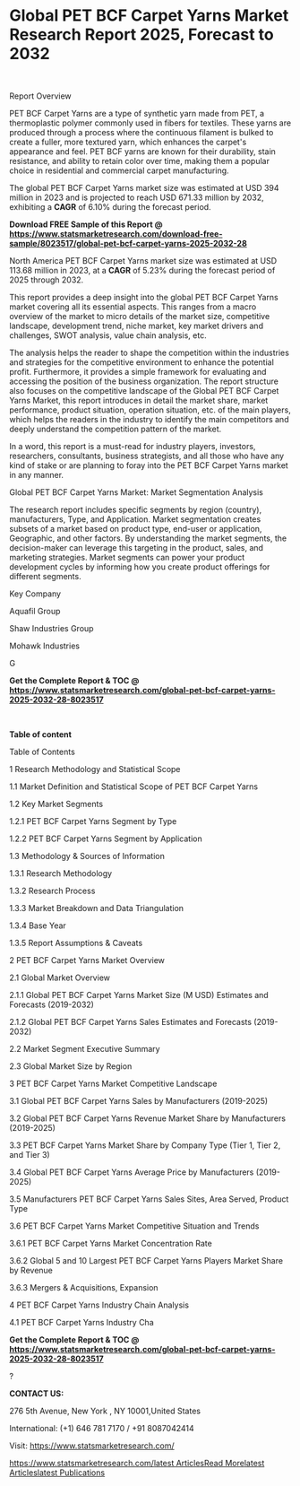 <h1>Global PET BCF Carpet Yarns Market Research Report 2025, Forecast to 2032</h1><br/><p>Report Overview</p>
 
 
 
 <p>PET BCF Carpet Yarns are a type of synthetic yarn made from PET, a thermoplastic polymer commonly used in fibers for textiles. These yarns are produced through a process where the continuous filament is bulked to create a fuller, more textured yarn, which enhances the carpet&#39;s appearance and feel. PET BCF yarns are known for their durability, stain resistance, and ability to retain color over time, making them a popular choice in residential and commercial carpet manufacturing.</p>
 
 
 
 <p>The global PET BCF Carpet Yarns market size was estimated at USD 394 million in 2023 and is projected to reach USD 671.33 million by 2032, exhibiting a <strong>CAGR</strong> of 6.10% during the forecast period.</p>
 
 
 
 <p><strong>Download FREE Sample of this Report @ <a href="https://www.statsmarketresearch.com/download-free-sample/8023517/global-pet-bcf-carpet-yarns-2025-2032-28">https://www.statsmarketresearch.com/download-free-sample/8023517/global-pet-bcf-carpet-yarns-2025-2032-28</a></strong></p>
 
 
 
 <p>North America PET BCF Carpet Yarns market size was estimated at USD 113.68 million in 2023, at a <strong>CAGR</strong> of 5.23% during the forecast period of 2025 through 2032.</p>
 
 
 
 <p>This report provides a deep insight into the global PET BCF Carpet Yarns market covering all its essential aspects. This ranges from a macro overview of the market to micro details of the market size, competitive landscape, development trend, niche market, key market drivers and challenges, SWOT analysis, value chain analysis, etc.</p>
 
 
 
 <p>The analysis helps the reader to shape the competition within the industries and strategies for the competitive environment to enhance the potential profit. Furthermore, it provides a simple framework for evaluating and accessing the position of the business organization. The report structure also focuses on the competitive landscape of the Global PET BCF Carpet Yarns Market, this report introduces in detail the market share, market performance, product situation, operation situation, etc. of the main players, which helps the readers in the industry to identify the main competitors and deeply understand the competition pattern of the market.</p>
 
 
 
 <p>In a word, this report is a must-read for industry players, investors, researchers, consultants, business strategists, and all those who have any kind of stake or are planning to foray into the PET BCF Carpet Yarns market in any manner.</p>
 
 
 
 <p>Global PET BCF Carpet Yarns Market: Market Segmentation Analysis</p>
 
 
 
 <p>The research report includes specific segments by region (country), manufacturers, Type, and Application. Market segmentation creates subsets of a market based on product type, end-user or application, Geographic, and other factors. By understanding the market segments, the decision-maker can leverage this targeting in the product, sales, and marketing strategies. Market segments can power your product development cycles by informing how you create product offerings for different segments.</p>
 
 
 
 <p>Key Company</p>
 
 
 
 <p>Aquafil Group</p>
 
 
 
 <p>Shaw Industries Group</p>
 
 
 
 <p>Mohawk Industries</p>
 
 
 
 <p>G</p>
 
 
 
 <div><b>Get the Complete Report & TOC @ <a href="https://www.statsmarketresearch.com/global-pet-bcf-carpet-yarns-2025-2032-28-8023517">https://www.statsmarketresearch.com/global-pet-bcf-carpet-yarns-2025-2032-28-8023517</a></b></div>
 
 
 
 <p><br />
 
 <b>Table of content</b></p>
 
 
 
 <p>Table of Contents<br />
 
 1 Research Methodology and Statistical Scope<br />
 
 1.1 Market Definition and Statistical Scope of PET BCF Carpet Yarns<br />
 
 1.2 Key Market Segments<br />
 
 1.2.1 PET BCF Carpet Yarns Segment by Type<br />
 
 1.2.2 PET BCF Carpet Yarns Segment by Application<br />
 
 1.3 Methodology & Sources of Information<br />
 
 1.3.1 Research Methodology<br />
 
 1.3.2 Research Process<br />
 
 1.3.3 Market Breakdown and Data Triangulation<br />
 
 1.3.4 Base Year<br />
 
 1.3.5 Report Assumptions & Caveats<br />
 
 2 PET BCF Carpet Yarns Market Overview<br />
 
 2.1 Global Market Overview<br />
 
 2.1.1 Global PET BCF Carpet Yarns Market Size (M USD) Estimates and Forecasts (2019-2032)<br />
 
 2.1.2 Global PET BCF Carpet Yarns Sales Estimates and Forecasts (2019-2032)<br />
 
 2.2 Market Segment Executive Summary<br />
 
 2.3 Global Market Size by Region<br />
 
 3 PET BCF Carpet Yarns Market Competitive Landscape<br />
 
 3.1 Global PET BCF Carpet Yarns Sales by Manufacturers (2019-2025)<br />
 
 3.2 Global PET BCF Carpet Yarns Revenue Market Share by Manufacturers (2019-2025)<br />
 
 3.3 PET BCF Carpet Yarns Market Share by Company Type (Tier 1, Tier 2, and Tier 3)<br />
 
 3.4 Global PET BCF Carpet Yarns Average Price by Manufacturers (2019-2025)<br />
 
 3.5 Manufacturers PET BCF Carpet Yarns Sales Sites, Area Served, Product Type<br />
 
 3.6 PET BCF Carpet Yarns Market Competitive Situation and Trends<br />
 
 3.6.1 PET BCF Carpet Yarns Market Concentration Rate<br />
 
 3.6.2 Global 5 and 10 Largest PET BCF Carpet Yarns Players Market Share by Revenue<br />
 
 3.6.3 Mergers & Acquisitions, Expansion<br />
 
 4 PET BCF Carpet Yarns Industry Chain Analysis<br />
 
 4.1 PET BCF Carpet Yarns Industry Cha</p>
 
 
 
 <div><b>Get the Complete Report & TOC @ <a href="https://www.statsmarketresearch.com/global-pet-bcf-carpet-yarns-2025-2032-28-8023517">https://www.statsmarketresearch.com/global-pet-bcf-carpet-yarns-2025-2032-28-8023517</a></b></div>
 
 
 
 <p>? </p>
 
 
 
 <p><b>CONTACT US:</b><br />
 
 276 5th Avenue, New York , NY 10001,United States<br />
 
 International: (+1) 646 781 7170 / +91 8087042414<br />
 
 Visit: <a href="https://www.statsmarketresearch.com/">https://www.statsmarketresearch.com/</a><br />
 
 <a href="https://gyeongbokgung.com">https://www.statsmarketresearch.com/</a><a href="https://hallyeomaritime.com">latest Articles</a><a href="https://jingwansa.com">Read More</a><a href="https://nguoiviet.jp/">latest Articles</a><a href="https://www.intelmarketresearch.com/">latest Publications</a></p>